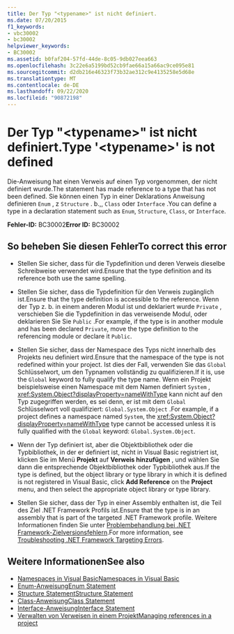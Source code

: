 ```yaml
---
title: Der Typ "<typename>" ist nicht definiert.
ms.date: 07/20/2015
f1_keywords:
- vbc30002
- bc30002
helpviewer_keywords:
- BC30002
ms.assetid: b0faf204-57fd-44de-8c05-9db027eea663
ms.openlocfilehash: 3c22e6a5199bd52cb9fae66a15a66ac9ce095e81
ms.sourcegitcommit: d2db216e46323f73b32ae312c9e4135258e5d68e
ms.translationtype: MT
ms.contentlocale: de-DE
ms.lasthandoff: 09/22/2020
ms.locfileid: "90872198"
---
```

# <a name="type-typename-is-not-defined"></a><span data-ttu-id="e31a8-102">Der Typ "\<typename>" ist nicht definiert.</span><span class="sxs-lookup"><span data-stu-id="e31a8-102">Type '\<typename>' is not defined</span></span>

<span data-ttu-id="e31a8-103">Die-Anweisung hat einen Verweis auf einen Typ vorgenommen, der nicht definiert wurde.</span><span class="sxs-lookup"><span data-stu-id="e31a8-103">The statement has made reference to a type that has not been defined.</span></span> <span data-ttu-id="e31a8-104">Sie können einen Typ in einer Deklarations Anweisung definieren `Enum` , z `Structure` . b.,, `Class` oder `Interface` .</span><span class="sxs-lookup"><span data-stu-id="e31a8-104">You can define a type in a declaration statement such as `Enum`, `Structure`, `Class`, or `Interface`.</span></span>  
  
 <span data-ttu-id="e31a8-105">**Fehler-ID:** BC30002</span><span class="sxs-lookup"><span data-stu-id="e31a8-105">**Error ID:** BC30002</span></span>  
  
## <a name="to-correct-this-error"></a><span data-ttu-id="e31a8-106">So beheben Sie diesen Fehler</span><span class="sxs-lookup"><span data-stu-id="e31a8-106">To correct this error</span></span>  
  
- <span data-ttu-id="e31a8-107">Stellen Sie sicher, dass für die Typdefinition und deren Verweis dieselbe Schreibweise verwendet wird.</span><span class="sxs-lookup"><span data-stu-id="e31a8-107">Ensure that the type definition and its reference both use the same spelling.</span></span>  
  
- <span data-ttu-id="e31a8-108">Stellen Sie sicher, dass die Typdefinition für den Verweis zugänglich ist.</span><span class="sxs-lookup"><span data-stu-id="e31a8-108">Ensure that the type definition is accessible to the reference.</span></span> <span data-ttu-id="e31a8-109">Wenn der Typ z. b. in einem anderen Modul ist und deklariert wurde `Private` , verschieben Sie die Typdefinition in das verweisende Modul, oder deklarieren Sie Sie `Public` .</span><span class="sxs-lookup"><span data-stu-id="e31a8-109">For example, if the type is in another module and has been declared `Private`, move the type definition to the referencing module or declare it `Public`.</span></span>  
  
- <span data-ttu-id="e31a8-110">Stellen Sie sicher, dass der Namespace des Typs nicht innerhalb des Projekts neu definiert wird.</span><span class="sxs-lookup"><span data-stu-id="e31a8-110">Ensure that the namespace of the type is not redefined within your project.</span></span> <span data-ttu-id="e31a8-111">Ist dies der Fall, verwenden Sie das `Global` Schlüsselwort, um den Typnamen vollständig zu qualifizieren.</span><span class="sxs-lookup"><span data-stu-id="e31a8-111">If it is, use the `Global` keyword to fully qualify the type name.</span></span> <span data-ttu-id="e31a8-112">Wenn ein Projekt beispielsweise einen Namespace mit dem Namen definiert `System` , <xref:System.Object?displayProperty=nameWithType> kann nicht auf den Typ zugegriffen werden, es sei denn, er ist mit dem `Global` Schlüsselwort voll qualifiziert: `Global.System.Object` .</span><span class="sxs-lookup"><span data-stu-id="e31a8-112">For example, if a project defines a namespace named `System`, the <xref:System.Object?displayProperty=nameWithType> type cannot be accessed unless it is fully qualified with the `Global` keyword: `Global.System.Object`.</span></span>  
  
- <span data-ttu-id="e31a8-113">Wenn der Typ definiert ist, aber die Objektbibliothek oder die Typbibliothek, in der er definiert ist, nicht in Visual Basic registriert ist, klicken Sie im Menü **Projekt** auf **Verweis hinzufügen** , und wählen Sie dann die entsprechende Objektbibliothek oder Typbibliothek aus.</span><span class="sxs-lookup"><span data-stu-id="e31a8-113">If the type is defined, but the object library or type library in which it is defined is not registered in Visual Basic, click **Add Reference** on the **Project** menu, and then select the appropriate object library or type library.</span></span>  
  
- <span data-ttu-id="e31a8-114">Stellen Sie sicher, dass der Typ in einer Assembly enthalten ist, die Teil des Ziel .NET Framework Profils ist.</span><span class="sxs-lookup"><span data-stu-id="e31a8-114">Ensure that the type is in an assembly that is part of the targeted .NET Framework profile.</span></span> <span data-ttu-id="e31a8-115">Weitere Informationen finden Sie unter [Problembehandlung bei .NET Framework-Zielversionsfehlern](/visualstudio/msbuild/troubleshooting-dotnet-framework-targeting-errors).</span><span class="sxs-lookup"><span data-stu-id="e31a8-115">For more information, see [Troubleshooting .NET Framework Targeting Errors](/visualstudio/msbuild/troubleshooting-dotnet-framework-targeting-errors).</span></span>  
  
## <a name="see-also"></a><span data-ttu-id="e31a8-116">Weitere Informationen</span><span class="sxs-lookup"><span data-stu-id="e31a8-116">See also</span></span>

- [<span data-ttu-id="e31a8-117">Namespaces in Visual Basic</span><span class="sxs-lookup"><span data-stu-id="e31a8-117">Namespaces in Visual Basic</span></span>](../../programming-guide/program-structure/namespaces.md)
- [<span data-ttu-id="e31a8-118">Enum-Anweisung</span><span class="sxs-lookup"><span data-stu-id="e31a8-118">Enum Statement</span></span>](../statements/enum-statement.md)
- [<span data-ttu-id="e31a8-119">Structure Statement</span><span class="sxs-lookup"><span data-stu-id="e31a8-119">Structure Statement</span></span>](../statements/structure-statement.md)
- [<span data-ttu-id="e31a8-120">Class-Anweisung</span><span class="sxs-lookup"><span data-stu-id="e31a8-120">Class Statement</span></span>](../statements/class-statement.md)
- [<span data-ttu-id="e31a8-121">Interface-Anweisung</span><span class="sxs-lookup"><span data-stu-id="e31a8-121">Interface Statement</span></span>](../statements/interface-statement.md)
- [<span data-ttu-id="e31a8-122">Verwalten von Verweisen in einem Projekt</span><span class="sxs-lookup"><span data-stu-id="e31a8-122">Managing references in a project</span></span>](/visualstudio/ide/managing-references-in-a-project)
